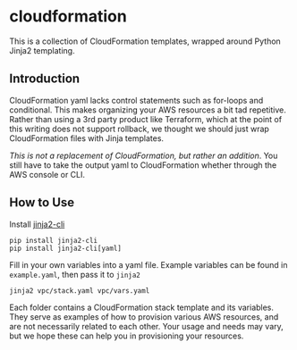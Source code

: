 # cloudformation

This is a collection of CloudFormation templates, wrapped around Python Jinja2 templating.

## Introduction

CloudFormation yaml lacks control statements such as for-loops and conditional.
This makes organizing your AWS resources a bit tad repetitive.
Rather than using a 3rd party product like Terraform, which at the point of this writing does not support rollback, we thought we should just wrap CloudFormation files with Jinja templates.

*This is not a replacement of CloudFormation, but rather an addition*. You still have to take the output yaml to CloudFormation whether through the AWS console or CLI.

## How to Use

Install [jinja2-cli](https://github.com/mattrobenolt/jinja2-cli)

    pip install jinja2-cli
    pip install jinja2-cli[yaml]

Fill in your own variables into a yaml file. Example variables can be found in `example.yaml`, then pass it to `jinja2`

    jinja2 vpc/stack.yaml vpc/vars.yaml

Each folder contains a CloudFormation stack template and its variables.
They serve as examples of how to provision various AWS resources, and are not necessarily related to each other.
Your usage and needs may vary, but we hope these can help you in provisioning your resources.
